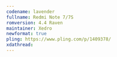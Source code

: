 ```yaml
---
codename: lavender
fullname: Redmi Note 7/7S
romversion: 4.4 Raven
maintainer: Xedro
newformat: true
pling: https://www.pling.com/p/1409378/
xdathread:
---
```

